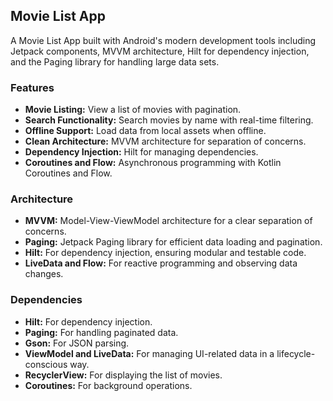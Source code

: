 ## Movie List App

A Movie List App built with Android's modern development tools including Jetpack components, MVVM architecture, Hilt for dependency injection, and the Paging library for handling large data sets.

### Features

- **Movie Listing:**  View a list of movies with pagination.
- **Search Functionality:**  Search movies by name with real-time filtering.
- **Offline Support:**  Load data from local assets when offline.
- **Clean Architecture:**  MVVM architecture for separation of concerns.
- **Dependency Injection:**  Hilt for managing dependencies.
- **Coroutines and Flow:**  Asynchronous programming with Kotlin Coroutines and Flow.

### Architecture

- **MVVM:**  Model-View-ViewModel architecture for a clear separation of concerns.
- **Paging:**  Jetpack Paging library for efficient data loading and pagination.
- **Hilt:**  For dependency injection, ensuring modular and testable code.
- **LiveData and Flow:**  For reactive programming and observing data changes.

### Dependencies

- **Hilt:**  For dependency injection.
- **Paging:**  For handling paginated data.
- **Gson:**  For JSON parsing.
- **ViewModel and LiveData:**  For managing UI-related data in a lifecycle-conscious way.
- **RecyclerView:**  For displaying the list of movies.
- **Coroutines:**  For background operations.
